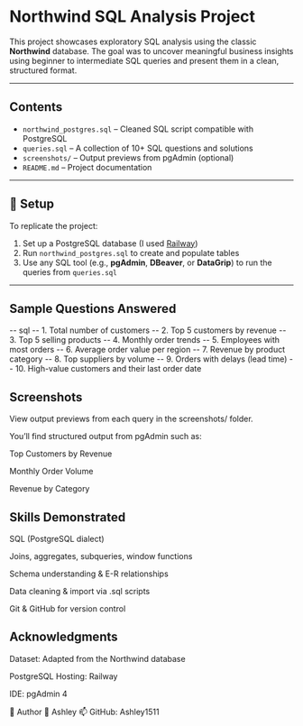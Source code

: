 # Northwind SQL Analysis Project

This project showcases exploratory SQL analysis using the classic **Northwind** database. The goal was to uncover meaningful business insights using beginner to intermediate SQL queries and present them in a clean, structured format.

---

## Contents

- `northwind_postgres.sql` – Cleaned SQL script compatible with PostgreSQL
- `queries.sql` – A collection of 10+ SQL questions and solutions
- `screenshots/` – Output previews from pgAdmin (optional)
- `README.md` – Project documentation

---

## 🔧 Setup

To replicate the project:

1. Set up a PostgreSQL database (I used [Railway](https://railway.app))
2. Run `northwind_postgres.sql` to create and populate tables
3. Use any SQL tool (e.g., **pgAdmin**, **DBeaver**, or **DataGrip**) to run the queries from `queries.sql`

---

## Sample Questions Answered

-- sql
-- 1. Total number of customers
-- 2. Top 5 customers by revenue
-- 3. Top 5 selling products
-- 4. Monthly order trends
-- 5. Employees with most orders
-- 6. Average order value per region
-- 7. Revenue by product category
-- 8. Top suppliers by volume
-- 9. Orders with delays (lead time)
-- 10. High-value customers and their last order date

## Screenshots
View output previews from each query in the screenshots/ folder.

You’ll find structured output from pgAdmin such as:

Top Customers by Revenue

Monthly Order Volume

Revenue by Category


## Skills Demonstrated

SQL (PostgreSQL dialect)

Joins, aggregates, subqueries, window functions

Schema understanding & E-R relationships

Data cleaning & import via .sql scripts

Git & GitHub for version control

## Acknowledgments

Dataset: Adapted from the Northwind database

PostgreSQL Hosting: Railway

IDE: pgAdmin 4

🚀 Author
👤 Ashley
📫 GitHub: Ashley1511
